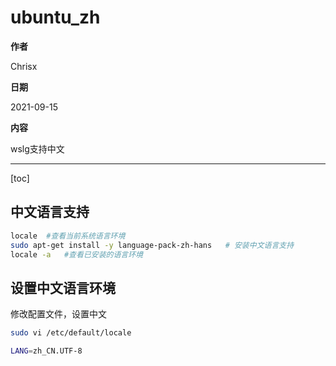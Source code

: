 
# ubuntu_zh

**作者**

Chrisx

**日期**

2021-09-15

**内容**

wslg支持中文

----

[toc]

## 中文语言支持

```sh
locale  #查看当前系统语言环境
sudo apt-get install -y language-pack-zh-hans   # 安装中文语言支持
locale -a   #查看已安装的语言环境

```

## 设置中文语言环境

修改配置文件，设置中文

```sh
sudo vi /etc/default/locale

LANG=zh_CN.UTF-8

```
